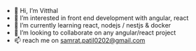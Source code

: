 - 👋 Hi, I’m Vitthal
- 👀 I’m interested in front end development with angular, react
- 🌱 I’m currently learning react, nodejs / nestjs & docker
- 💞️ I’m looking to collaborate on any angular/react project
- 📫 reach me on samrat.patil0202@gmail.com

<!---
2u6z3r0/2u6z3r0 is a ✨ special ✨ repository because its `README.md` (this file) appears on your GitHub profile.
You can click the Preview link to take a look at your changes.
--->
